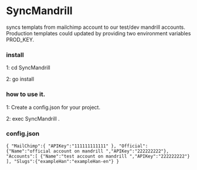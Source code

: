 # SyncMandrill
 syncs templats from mailchimp account to our test/dev mandrill accounts.
 Production templates could updated by providing two environment variables PROD_KEY.
 
### install
 1: cd SyncMandrill
 
 2: go install 
 
### how to use it.
  1: Create a config.json for your project.
  
  2: exec SyncMandrill .


### config.json
 `{
	"MailChimp":{
		"APIKey":"111111111111"
	},
	"Official":{"Name":"official account on mandrill ","APIKey":"222222222"},
	"Accounts":[
		{"Name":"test account on mandrill ","APIKey":"222222222"}
	],
	"Slugs":{"exampleHan":"exampleHan-en"}
}`
